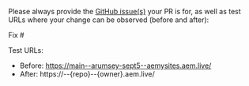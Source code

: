 Please always provide the [GitHub issue(s)](../issues) your PR is for, as well as test URLs where your change can be observed (before and after):

Fix #<gh-issue-id>

Test URLs:
- Before: https://main--arumsey-sept5--aemysites.aem.live/
- After: https://<branch>--{repo}--{owner}.aem.live/
